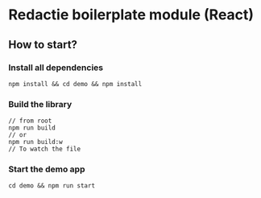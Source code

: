 # Redactie boilerplate module (React)

## How to start?

### Install all dependencies

```
npm install && cd demo && npm install
```

### Build the library

```
// from root
npm run build
// or
npm run build:w
// To watch the file
```

### Start the demo app

```
cd demo && npm run start
```
